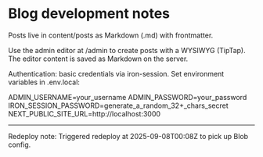 # Blog development notes

Posts live in content/posts as Markdown (.md) with frontmatter.

Use the admin editor at /admin to create posts with a WYSIWYG (TipTap). The editor content is saved as Markdown on the server.

Authentication: basic credentials via iron-session. Set environment variables in .env.local:

ADMIN_USERNAME=your_username
ADMIN_PASSWORD=your_password
IRON_SESSION_PASSWORD=generate_a_random_32+_chars_secret
NEXT_PUBLIC_SITE_URL=http://localhost:3000

---
Redeploy note: Triggered redeploy at 2025-09-08T00:08Z to pick up Blob config.

